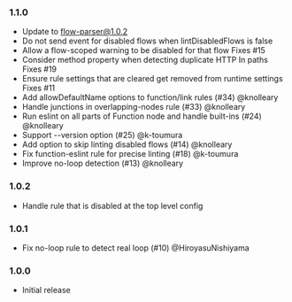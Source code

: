 ### 1.1.0

 - Update to flow-parser@1.0.2
 - Do not send event for disabled flows when lintDisabledFlows is false
 - Allow a flow-scoped warning to be disabled for that flow Fixes #15
 - Consider method property when detecting duplicate HTTP In paths Fixes #19
 - Ensure rule settings that are cleared get removed from runtime settings Fixes #11
 - Add allowDefaultName options to function/link rules (#34) @knolleary
 - Handle junctions in overlapping-nodes rule (#33) @knolleary
 - Run eslint on all parts of Function node and handle built-ins (#24) @knolleary
 - Support --version option (#25) @k-toumura
 - Add option to skip linting disabled flows (#14) @knolleary
 - Fix function-eslint rule for precise linting (#18) @k-toumura
 - Improve no-loop detection (#13) @knolleary

### 1.0.2

 - Handle rule that is disabled at the top level config

### 1.0.1

 - Fix no-loop rule to detect real loop (#10) @HiroyasuNishiyama

### 1.0.0

 - Initial release
